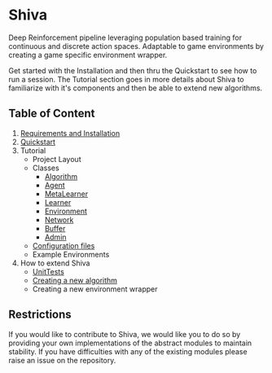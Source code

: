 # Shiva

Deep Reinforcement pipeline leveraging population based training for continuous and discrete action spaces. Adaptable to game environments by creating a game specific environment wrapper.

Get started with the Installation and then thru the Quickstart to see how to run a session. The Tutorial section goes in more details about Shiva to familiarize with it's components and then be able to extend new algorithms.

## Table of Content

1. [Requirements and Installation](./shiva/docs/Getting-Started.md)
2. [Quickstart](./shiva/docs/Quick-Start.md)
3. Tutorial
    * Project Layout
    * Classes
        * [Algorithm](./shiva/docs/Algorithms.md)
        * [Agent](./shiva/docs/Agents.md)
        * [MetaLearner](./shiva/docs/Metalearners.md)
        * [Learner](./shiva/docs/Learners.md)
        * [Environment](./shiva/docs/Environments.md)
        * [Network](./shiva/docs/Networks.md)
        * [Buffer](./shiva/docs/Buffers.md)
        * [Admin](./shiva/docs/Admin.md)
    * [Configuration files](./shiva/docs/Config-Files.md)
    * Example Environments
4. How to extend Shiva
    * [UnitTests](./shiva/docs/UnitTests.md)
    * [Creating a new algorithm](./shiva/docs/Extending-Algorithm.md)
    * Creating a new environment wrapper

## Restrictions

If you would like to contribute to Shiva, we would like you to do so by providing your own implementations of the abstract modules to maintain stability. If you have difficulties with any of the existing modules please raise an issue on the repository.
